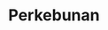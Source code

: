 ---
id: 13
title : Perkebunan
linkurl: https://kutt.it/KQC3B4
fitur: aspekpajak
category: aspekpajak
createdTime : 31/07/2019
modifiedTime : 06/01/2020
topik: Versi Lengkap
img: tractor.png
---